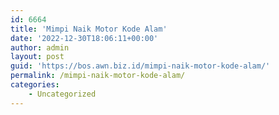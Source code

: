 ```yaml
---
id: 6664
title: 'Mimpi Naik Motor Kode Alam'
date: '2022-12-30T18:06:11+00:00'
author: admin
layout: post
guid: 'https://bos.awn.biz.id/mimpi-naik-motor-kode-alam/'
permalink: /mimpi-naik-motor-kode-alam/
categories:
    - Uncategorized
---
```


